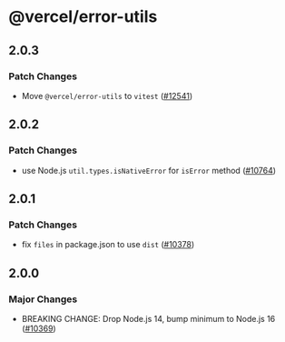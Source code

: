 # @vercel/error-utils

## 2.0.3

### Patch Changes

- Move `@vercel/error-utils` to `vitest` ([#12541](https://github.com/vercel/vercel/pull/12541))

## 2.0.2

### Patch Changes

- use Node.js `util.types.isNativeError` for `isError` method ([#10764](https://github.com/vercel/vercel/pull/10764))

## 2.0.1

### Patch Changes

- fix `files` in package.json to use `dist` ([#10378](https://github.com/vercel/vercel/pull/10378))

## 2.0.0

### Major Changes

- BREAKING CHANGE: Drop Node.js 14, bump minimum to Node.js 16 ([#10369](https://github.com/vercel/vercel/pull/10369))
